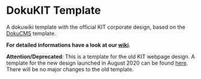 # DokuKIT Template
A dokuwiki template with the official KIT corporate design, based on the [DokuCMS](http://www.tuhh.de/~psvkv/dokucms/index.html) template.
  
**For detailed informations have a look at our [wiki](../../wiki).**

**Attention/Deprecated**: This is a template for the old KIT webpage design. A template for the new design launched in August 2020 can be found [here](https://github.com/particleKIT/DokuKITv2). There will be no major changes to the old template.
